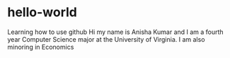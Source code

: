 # hello-world
Learning how to use github
Hi my name is Anisha Kumar and I am a fourth year Computer Science major at the University of Virginia. I am also minoring in Economics
